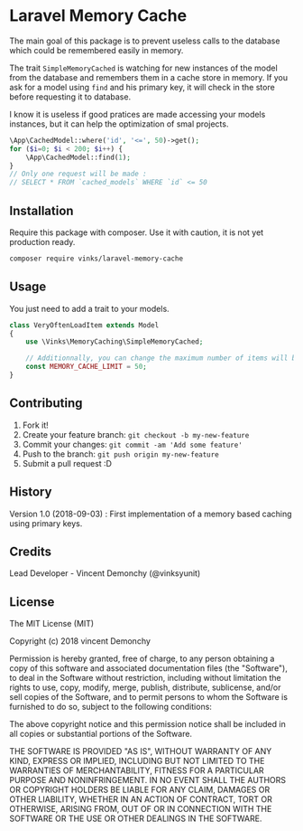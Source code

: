 # Laravel Memory Cache
 
The main goal of this package is to prevent useless calls to the database which could be remembered easily in memory.

The trait `SimpleMemoryCached` is watching for new instances of the model from the database and remembers them in a cache store in memory. If you ask for a model using `find` and his primary key, it will check in the store before requesting it to database.

I know it is useless if good pratices are made accessing your models instances, but it can help the optimization of smal projects.

```php
\App\CachedModel::where('id', '<=', 50)->get();
for ($i=0; $i < 200; $i++) {
    \App\CachedModel::find(1);
}
// Only one request will be made :
// SELECT * FROM `cached_models` WHERE `id` <= 50
```

## Installation

Require this package with composer. Use it with caution, it is not yet production ready.

```bash
composer require vinks/laravel-memory-cache
```

## Usage

You just need to add a trait to your models.

```php
class VeryOftenLoadItem extends Model
{
    use \Vinks\MemoryCaching\SimpleMemoryCached;

    // Additionnally, you can change the maximum number of items will be kept for a model. Default: 50.
    const MEMORY_CACHE_LIMIT = 50;
}
```

## Contributing
 
1. Fork it!
2. Create your feature branch: `git checkout -b my-new-feature`
3. Commit your changes: `git commit -am 'Add some feature'`
4. Push to the branch: `git push origin my-new-feature`
5. Submit a pull request :D
 
## History
 
Version 1.0 (2018-09-03) : First implementation of a memory based caching using primary keys.
 
## Credits
 
Lead Developer - Vincent Demonchy (@vinksyunit)
 
## License
 
The MIT License (MIT)

Copyright (c) 2018 vincent Demonchy

Permission is hereby granted, free of charge, to any person obtaining a copy of this software and associated documentation files (the "Software"), to deal in the Software without restriction, including without limitation the rights to use, copy, modify, merge, publish, distribute, sublicense, and/or sell copies of the Software, and to permit persons to whom the Software is furnished to do so, subject to the following conditions:

The above copyright notice and this permission notice shall be included in all copies or substantial portions of the Software.

THE SOFTWARE IS PROVIDED "AS IS", WITHOUT WARRANTY OF ANY KIND, EXPRESS OR IMPLIED, INCLUDING BUT NOT LIMITED TO THE WARRANTIES OF MERCHANTABILITY, FITNESS FOR A PARTICULAR PURPOSE AND NONINFRINGEMENT. IN NO EVENT SHALL THE AUTHORS OR COPYRIGHT HOLDERS BE LIABLE FOR ANY CLAIM, DAMAGES OR OTHER LIABILITY, WHETHER IN AN ACTION OF CONTRACT, TORT OR OTHERWISE, ARISING FROM, OUT OF OR IN CONNECTION WITH THE SOFTWARE OR THE USE OR OTHER DEALINGS IN THE SOFTWARE.